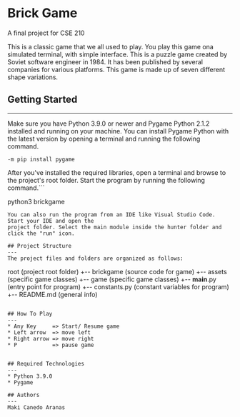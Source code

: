 # Brick Game
A final project for CSE 210

This is a classic game that we all used to play. You play this game ona simulated terminal, with simple interface. This is a puzzle game created by Soviet software engineer in 1984. It has been published by several companies for various platforms. This game is made up of seven different shape variations.

## Getting Started
---
Make sure you have Python 3.9.0 or newer and Pygame Python 2.1.2 installed and running on your machine. You can install Pygame Python with the latest version by opening a terminal and running the following command.

```
-m pip install pygame
```
After you've installed the required libraries, open a terminal and browse to the project's root folder. Start the program by running the following command.```

python3 brickgame
```
You can also run the program from an IDE like Visual Studio Code. Start your IDE and open the 
project folder. Select the main module inside the hunter folder and click the "run" icon.

## Project Structure
---
The project files and folders are organized as follows:
```
root                    (project root folder)
+-- brickgame           (source code for game)
  +-- assets            (specific game classes)
  +-- game              (specific game classes)
  +-- __main__.py       (entry point for program)
  +-- constants.py      (constant variables for program)
+-- README.md           (general info)
```

## How To Play
---
* Any Key     => Start/ Resume game
* Left arrow  => move left
* Right arrow => move right
* P           => pause game


## Required Technologies
---
* Python 3.9.0
* Pygame

## Authors
---
Maki Canedo Aranas

